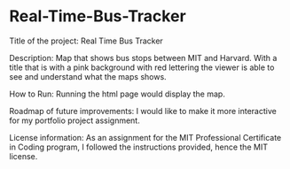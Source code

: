 # Real-Time-Bus-Tracker

Title of the project: Real Time Bus Tracker

Description: Map that shows bus stops between MIT and Harvard. With a title that is with a pink background with red lettering the viewer is able to see and understand what the maps shows. 

How to Run: Running the html page would display the map.

Roadmap of future improvements: I would like to make it more interactive for my portfolio project assignment.

License information: As an assignment for the MIT Professional Certificate in Coding program, I followed the instructions provided, hence the MIT license. 

